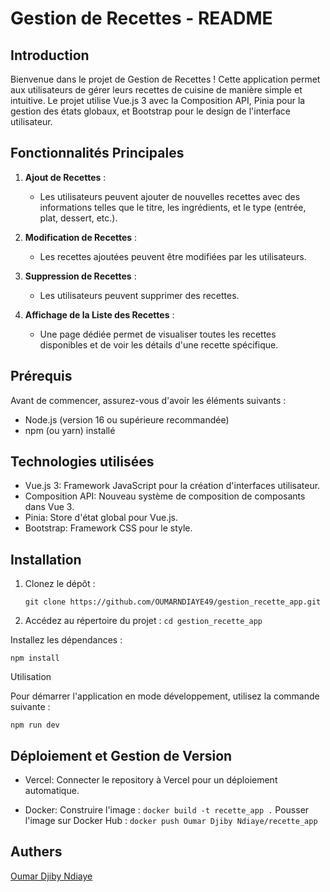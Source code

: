 # Gestion de Recettes - README

## Introduction

Bienvenue dans le projet de Gestion de Recettes ! Cette application permet aux utilisateurs de gérer leurs recettes de cuisine de manière simple et intuitive. Le projet utilise Vue.js 3 avec la Composition API, Pinia pour la gestion des états globaux, et Bootstrap pour le design de l'interface utilisateur.

## Fonctionnalités Principales

1. **Ajout de Recettes** :
   - Les utilisateurs peuvent ajouter de nouvelles recettes avec des informations telles que le titre, les ingrédients, et le type (entrée, plat, dessert, etc.).

2. **Modification de Recettes** :
   - Les recettes ajoutées peuvent être modifiées par les utilisateurs.

3. **Suppression de Recettes** :
   - Les utilisateurs peuvent supprimer des recettes.

4. **Affichage de la Liste des Recettes** :
   - Une page dédiée permet de visualiser toutes les recettes disponibles et de voir les détails d'une recette spécifique.

## Prérequis

Avant de commencer, assurez-vous d'avoir les éléments suivants :

- Node.js (version 16 ou supérieure recommandée)
- npm (ou yarn) installé

## Technologies utilisées

- Vue.js 3: Framework JavaScript pour la création d'interfaces utilisateur.
- Composition API: Nouveau système de composition de composants dans Vue 3.
- Pinia: Store d'état global pour Vue.js.
- Bootstrap: Framework CSS pour le style.
## Installation

1. Clonez le dépôt :

   ````git clone https://github.com/OUMARNDIAYE49/gestion_recette_app.git````

2. Accédez au répertoire du projet :
````cd gestion_recette_app````

Installez les dépendances :

````npm install````

Utilisation

Pour démarrer l'application en mode développement, utilisez la commande suivante :

````npm run dev````


## Déploiement et Gestion de Version

- Vercel: Connecter le repository à Vercel pour un déploiement automatique.

- Docker: 
Construire l'image : ````docker build -t recette_app .````
Pousser l'image sur Docker Hub : ````docker push Oumar Djiby Ndiaye/recette_app````


## Authers
[Oumar Djiby Ndiaye](https://github.com/OUMARNDIAYE49/gestion_recette_app.git)
  